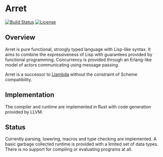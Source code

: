 # Arret

[![Build Status](https://travis-ci.org/etaoins/arret.svg?branch=master)](https://travis-ci.org/etaoins/arret)
[![License](https://img.shields.io/badge/License-Apache%202.0-blue.svg)](https://opensource.org/licenses/Apache-2.0)

## Overview

Arret is pure functional, strongly typed language with Lisp-like syntax.
It aims to combine the expressiveness of Lisp with guarantees provided by functional programming.
Concurrency is provided through an Erlang-like model of actors communicating using message passing.

Arret is a successor to [Llambda](https://github.com/etaoins/llambda) without the constraint of Scheme compatibility.

## Implementation

The compiler and runtime are implemented in Rust with code generation provided by LLVM.

## Status

Currently parsing, lowering, macros and type checking are implemented.
A basic garbage collected runtime is provided with a limited set of data types.
There is no support for compiling or evaluating programs at all.

